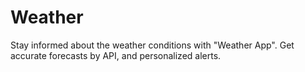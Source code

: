 # Weather
Stay informed about the weather conditions with "Weather App". Get accurate forecasts by API, and personalized alerts.
